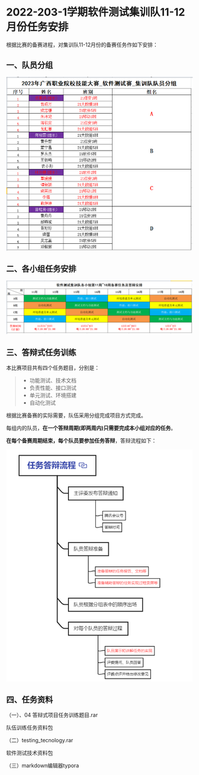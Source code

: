 # 2022-203-1学期软件测试集训队11-12月份任务安排



根据比赛的备赛进程，对集训队11-12月份的备赛任务作如下安排：

## 一、队员分组

![image-20221107192919350](2022-203-1学期软件测试集训队11-12月份任务安排.assets/image-20221107192919350.png)



## 二、各小组任务安排

![image-20221107193004033](2022-203-1学期软件测试集训队11-12月份任务安排.assets/image-20221107193004033.png)



## 三、答辩式任务训练

本比赛项目共有四个任务题目，分别是：

> - 功能测试、技术文档
> - 负责性能、接口测试
> - 单元测试、环境搭建
> - 自动化测试

根据比赛备赛的实际需要，队伍采用分组完成项目方式完成。

每组内的队员，**在一个答辩周期(即两周内)只需要完成本小组对应的任务**。

**在每个备赛周期结束，每个队员要参加任务答辩**，答辩流程如下：

![image-20221107193530638](2022-203-1学期软件测试集训队11-12月份任务安排.assets/image-20221107193530638.png)



## 四、任务资料

（一）、04 答辩式项目任务训练题目.rar 

队伍训练任务资料包

（二）testing_tecnology.rar  

软件测试技术资料包

（三）markdown编辑器typora

